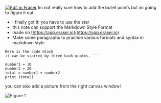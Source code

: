 [![Edit in Eraser](https://firebasestorage.googleapis.com/v0/b/second-petal-295822.appspot.com/o/images%2Fgithub%2FOpen%20in%20Eraser.svg?alt=media&token=968381c8-a7e7-472a-8ed6-4a6626da5501)](https://app.eraser.io/workspace/Nlwk4QOFfK0xOWF6naec)
Im not really sure how to add the bullet points but im going to figure it out 

- I finally got it! you have to use the star 
- this note can support the Markdown Style Format
- made on [﻿https://app.eraser.io](https://app.eraser.io) 
- Make some paragraphs to practice various formats and syntax in markdown style 
```
Here is the code block
it can be started by three back quotes. ```

number1 = 10
number2 = 20
total = number1 + number2
print (total)
```


you can also add a picture from the right canvas window!

![Figure 1](https://eraser.imgix.net/workspaces/Nlwk4QOFfK0xOWF6naec/wu87SAYcVCcjHYwvmnT6SNO0i342/---figure---OyZr-4h9fus41B67WE8B8Q.svg?ixlib=js-3.7.0 "Figure 1")




<!--- Eraser file: https://app.eraser.io/workspace/Nlwk4QOFfK0xOWF6naec --->